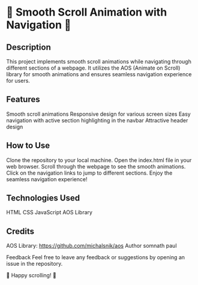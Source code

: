 # 🌟 Smooth Scroll Animation with Navigation 🌟
## Description
This project implements smooth scroll animations while navigating through different sections of a webpage. It utilizes the AOS (Animate on Scroll) library for smooth animations and ensures seamless navigation experience for users.

## Features
Smooth scroll animations
Responsive design for various screen sizes
Easy navigation with active section highlighting in the navbar
Attractive header design

## How to Use
Clone the repository to your local machine.
Open the index.html file in your web browser.
Scroll through the webpage to see the smooth animations.
Click on the navigation links to jump to different sections.
Enjoy the seamless navigation experience!

## Technologies Used
HTML
CSS
JavaScript
AOS Library

## Credits
AOS Library: https://github.com/michalsnik/aos
Author
somnath paul

Feedback
Feel free to leave any feedback or suggestions by opening an issue in the repository.

🚀 Happy scrolling! 🌟

